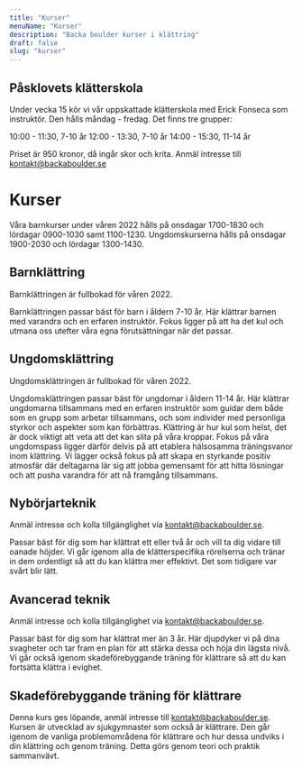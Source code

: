```yaml
---
title: "Kurser"
menuName: "Kurser"
description: "Backa boulder kurser i klättring"
draft: false
slug: "kurser"
---
```

## Påsklovets klätterskola

Under vecka 15 kör vi vår uppskattade klätterskola med Erick Fonseca som instruktör. 
Den hålls måndag - fredag. Det finns tre grupper:

10:00 - 11:30, 7-10 år
12:00 - 13:30, 7-10 år
14:00 - 15:30, 11-14 år

Priset är 950 kronor, då ingår skor och krita. 
Anmäl intresse till kontakt@backaboulder.se

# Kurser

Våra barnkurser under våren 2022 hålls på onsdagar 1700-1830 och lördagar 0900-1030 samt 1100-1230.
Ungdomskurserna hålls på onsdagar 1900-2030 och lördagar 1300-1430.

## Barnklättring

Barnklättringen är fullbokad för våren 2022.

Barnklättringen passar bäst för barn i åldern 7-10 år. Här klättrar barnen med varandra och en erfaren instruktör. Fokus ligger på att ha det kul och utmana oss utefter våra egna förutsättningar när det passar. 

## Ungdomsklättring

Ungdomsklättringen är fullbokad för våren 2022. 

Ungdomsklättringen passar bäst för ungdomar i åldern 11-14 år. Här klättrar ungdomarna tillsammans med en erfaren instruktör som guidar dem både som en grupp som arbetar tillsammans, och som individer med personliga styrkor och aspekter som kan förbättras. Klättring är hur kul som helst, det är dock viktigt att veta att det kan slita på våra kroppar. Fokus på våra ungdomspass ligger därför delvis på att etablera hälsosamma träningsvanor inom klättring. Vi lägger också fokus på att skapa en styrkande positiv atmosfär där deltagarna lär sig att jobba gemensamt för att hitta lösningar och att pusha varandra för att nå framgång tillsammans.   

## Nybörjarteknik

Anmäl intresse och kolla tillgänglighet via kontakt@backaboulder.se.

Passar bäst för dig som har klättrat ett eller två år och vill ta dig vidare till oanade höjder. Vi går igenom alla de klätterspecifika rörelserna och tränar in dem ordentligt så att du kan klättra mer effektivt. Det som tidigare var svårt blir lätt.  

## Avancerad teknik

Anmäl intresse och kolla tillgänglighet via kontakt@backaboulder.se.

Passar bäst för dig som har klättrat mer än 3 år. Här djupdyker vi på dina svagheter och tar fram en plan för att stärka dessa och höja din lägsta nivå. Vi går också igenom skadeförebyggande träning för klättrare så att du kan fortsätta klättra i evighet.

## Skadeförebyggande träning för klättrare

Denna kurs ges löpande, anmäl intresse till kontakt@backaboulder.se. Kursen är utvecklad av sjukgymnaster som också är klättrare. Den går igenom de vanliga problemområdena för klättrare och hur dessa undviks i din klättring och genom träning. Detta görs genom teori och praktik sammanvävt.

